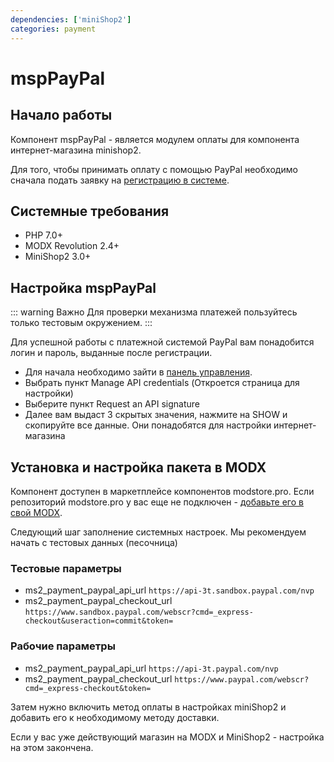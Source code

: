 ```yaml
---
dependencies: ['miniShop2']
categories: payment
---
```


# mspPayPal

## Начало работы

Компонент mspPayPal - является модулем оплаты для компонента интернет-магазина minishop2.

Для того, чтобы принимать оплату с помощью PayPal необходимо сначала подать заявку на [регистрацию в системе][1].

## Системные требования

- PHP 7.0+
- MODX Revolution 2.4+
- MiniShop2 3.0+

## Настройка mspPayPal

::: warning Важно
Для проверки механизма платежей пользуйтесь только тестовым окружением.
:::

Для успешной работы с платежной системой PayPal вам понадобится логин и пароль, выданные после регистрации.

- Для начала необходимо зайти в [панель управления][2].
- Выбрать пункт Manage API credentials  (Откроется страница для настройки)
- Выберите пункт Request an API signature
- Далее вам выдаст 3 скрытых значения, нажмите на SHOW и скопируйте все данные.  Они понадобятся для настройки интернет-магазина

## Установка и настройка пакета в MODX

Компонент доступен в маркетплейсе компонентов modstore.pro. Если репозиторий modstore.pro у вас еще не подключен - [добавьте его в свой MODX][3].

Следующий шаг заполнение системных настроек. Мы рекомендуем начать с тестовых данных (песочница)

### Тестовые параметры

- ms2_payment_paypal_api_url `https://api-3t.sandbox.paypal.com/nvp`
- ms2_payment_paypal_checkout_url `https://www.sandbox.paypal.com/webscr?cmd=_express-checkout&useraction=commit&token=`

### Рабочие параметры

- ms2_payment_paypal_api_url `https://api-3t.paypal.com/nvp`
- ms2_payment_paypal_checkout_url `https://www.paypal.com/webscr?cmd=_express-checkout&token=`

Затем нужно включить метод оплаты в настройках miniShop2 и добавить его к необходимому методу доставки.

Если у вас уже действующий магазин на MODX и MiniShop2 - настройка на этом закончена.

[1]: https://www.paypal.com/
[2]: https://www.paypal.com/businessmanage/credentials/apiAccess
[3]: https://modstore.pro/info/connection

